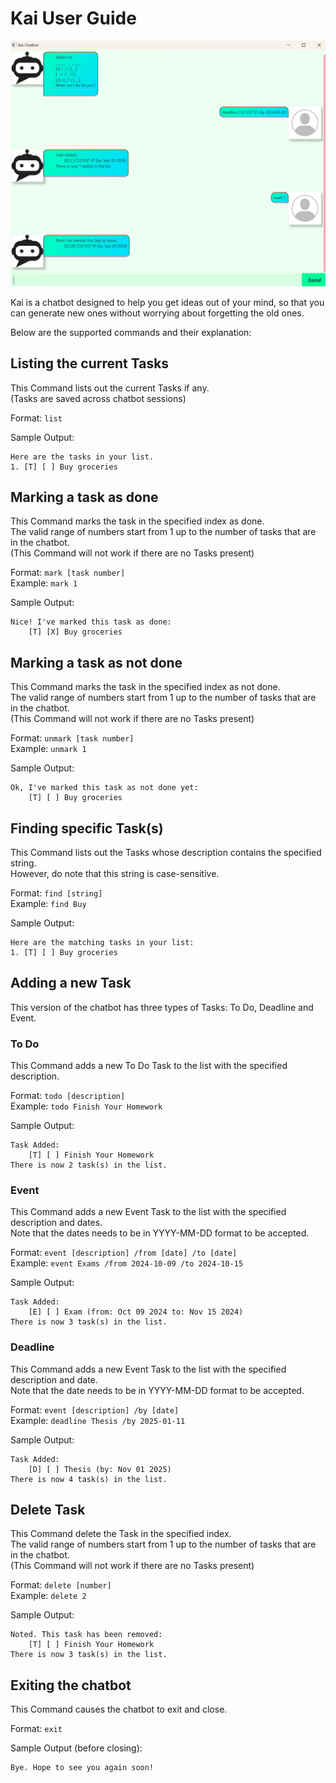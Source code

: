 # Kai User Guide

![Kai Chatbot Screenshot](Ui.png)

Kai is a chatbot designed to help you get ideas out of your mind,
so that you can generate new ones without worrying about forgetting the old ones.

Below are the supported commands and their explanation:

## Listing the current Tasks

This Command lists out the current Tasks if any.\
(Tasks are saved across chatbot sessions)

Format: `list`

Sample Output:
```
Here are the tasks in your list.
1. [T] [ ] Buy groceries
```

## Marking a task as done

This Command marks the task in the specified index as done.\
The valid range of numbers start from 1 up to the number of tasks that are in the chatbot.\
(This Command will not work if there are no Tasks present)

Format: `mark [task number]`\
Example: `mark 1`

Sample Output:
```
Nice! I've marked this task as done:
    [T] [X] Buy groceries
```

## Marking a task as not done

This Command marks the task in the specified index as not done.\
The valid range of numbers start from 1 up to the number of tasks that are in the chatbot.\
(This Command will not work if there are no Tasks present)

Format: `unmark [task number]`\
Example: `unmark 1`

Sample Output:
```
Ok, I've marked this task as not done yet:
    [T] [ ] Buy groceries
```
## Finding specific Task(s)

This Command lists out the Tasks whose description contains the specified string.\
However, do note that this string is case-sensitive.

Format: `find [string]`\
Example: `find Buy`

Sample Output:
```
Here are the matching tasks in your list:
1. [T] [ ] Buy groceries
```

## Adding a new Task

This version of the chatbot has three types of Tasks:
To Do, Deadline and Event.

### To Do

This Command adds a new To Do Task to the list with the specified description.

Format: `todo [description]`\
Example: `todo Finish Your Homework`

Sample Output:
```
Task Added:
    [T] [ ] Finish Your Homework
There is now 2 task(s) in the list.
```

### Event

This Command adds a new Event Task to the list with the specified description and dates.\
Note that the dates needs to be in YYYY-MM-DD format to be accepted.

Format: `event [description] /from [date] /to [date]`\
Example: `event Exams /from 2024-10-09 /to 2024-10-15`

Sample Output:
```
Task Added:
    [E] [ ] Exam (from: Oct 09 2024 to: Nov 15 2024)
There is now 3 task(s) in the list.
```

### Deadline

This Command adds a new Event Task to the list with the specified description and date.\
Note that the date needs to be in YYYY-MM-DD format to be accepted.

Format: `event [description] /by [date]`\
Example: `deadline Thesis /by 2025-01-11`

Sample Output:
```
Task Added:
    [D] [ ] Thesis (by: Nov 01 2025)
There is now 4 task(s) in the list.
```

## Delete Task

This Command delete the Task in the specified index.\
The valid range of numbers start from 1 up to the number of tasks that are in the chatbot.\
(This Command will not work if there are no Tasks present)

Format: `delete [number]`\
Example: `delete 2`

Sample Output:
```
Noted. This task has been removed:
    [T] [ ] Finish Your Homework
There is now 3 task(s) in the list.
```

## Exiting the chatbot

This Command causes the chatbot to exit and close.

Format: `exit`

Sample Output (before closing):
```
Bye. Hope to see you again soon!
```